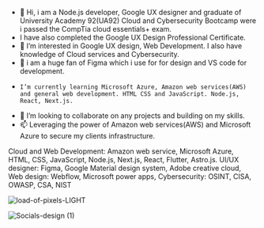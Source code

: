 - 👋 Hi, i am a Node.js developer, Google UX designer and graduate of University Academy 92(UA92) Cloud and Cybersecurity Bootcamp were i passed the CompTia cloud essentials+ exam.
- I have also completed the Google UX Design Professional Certificate.
- 👀 I’m interested in Google UX design, Web Development. I also have knowledge of Cloud services and Cybersecurity.
-  🌱 i am a huge fan of Figma which i use for for design and VS code for development.
-     I’m currently learning Microsoft Azure, Amazon web services(AWS) and general web development. HTML CSS and JavaScript. Node.js, React, Next.js.
- 💞️ I’m looking to collaborate on any projects and building on my skills.
- 📫 Leveraging the power of Amazon web services(AWS) and Microsoft Azure to secure my clients infrastructure.

Cloud and Web Development: Amazon web service, Microsoft Azure, HTML, CSS, JavaScript, Node.js, Next.js, React, Flutter, Astro.js. 
UI/UX designer: Figma, Google Material design system, Adobe creative cloud, 
Web design: Webflow, Microsoft power apps,
Cybersecurity: OSINT, CISA, OWASP, CSA, NIST


![load-of-pixels-LIGHT](https://github.com/tadyPi/tadyPi/assets/129111332/f2ffb84c-c31f-4a4a-988a-83092608996e)

![Socials-design (1)](https://github.com/tadyPi/tadyPi/assets/129111332/deda1f45-380a-42a2-8c2b-bb301d921b37)
